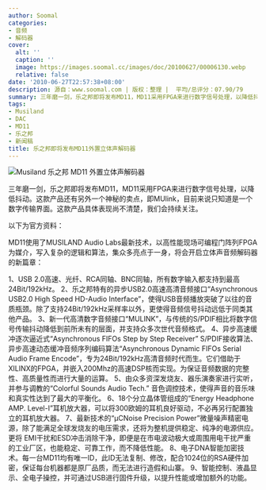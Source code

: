 ```yaml
---
author: Soomal
categories:
- 音频
- 解码器
cover:
  alt: ''
  caption: ''
  image: https://images.soomal.cc/images/doc/20100627/00006130.webp
  relative: false
date: '2010-06-27T22:57:38+08:00'
description: 源自：www.soomal.com | 版权：整理 |  平均/总评分：07.90/79
summary: 三年磨一剑，乐之邦即将发布MD11，MD11采用FPGA来进行数字信号处理，以降低抖动。这款产品还有另外一个神秘的卖点，即MUlink，目前来说只知道是一个数字传输界面。这款产品具体表现尚不清楚，我们会持续关注。
tags:
- Musiland
- DAC
- MD11
- 乐之邦
- 新闻稿
title: 乐之邦即将发布MD11外置立体声解码器
---
```


![Musiland 乐之邦 MD11 外置立体声解码器](https://images.soomal.cc/images/doc/20100627/00006130.webp)



三年磨一剑，乐之邦即将发布MD11，MD11采用FPGA来进行数字信号处理，以降低抖动。这款产品还有另外一个神秘的卖点，即MUlink，目前来说只知道是一个数字传输界面。这款产品具体表现尚不清楚，我们会持续关注。



以下为官方资料：



MD11使用了MUSILAND Audio 
Labs最新技术，以高性能现场可编程门阵列FPGA为媒介，写入复杂的逻辑和算法，集众多亮点于一身，将会开启立体声音频解码器的新篇章：



1、USB 2.0高速、光纤、RCA同轴、BNC同轴，所有数字输入都支持到最高24Bit/192kHz。
2、乐之邦特有的异步USB2.0高速高清音频接口“Asynchronous USB2.0 High Speed HD-Audio 
Interface”，使得USB音频播放突破了以往的音质瓶颈。除了支持24Bit/192kHz采样率以外，更使得音频信号抖动远低于同类其他产品。
3、新一代高清数字音频接口“MULINK”，与传统的S/PDIF相比将数字信号传输抖动降低到前所未有的层面，并支持众多次世代音频格式。
4、异步高速缓冲逐次逼近式“Asynchronous FIFOs Step by Step Receiver” 
S/PDIF接收算法、异步高速动态缓冲音频序列编码算法“Asynchronous Dynamic FIFOs Serial Audio Frame 
Encode”，专为24Bit/192kHz高清音频时代而生。它们借助于XILINX的FPGA，并嵌入200Mhz的高速DSP核而实现。为保证音频数据的完整性、高质量性而进行大量的运算。
5、由众多资深发烧友、器乐演奏家进行实听，并参与调教的“Colorful Sounds Audio Tech.” 
音色调控技术，使得声音的音乐味和真实性达到了最大的平衡化。
6、18个分立晶体管组成的“Energy Headphone AMP. 
Level-I”耳机放大器，可以将300欧姆的耳机良好驱动，不必再另行配置独立的耳机放大器。
7、最新技术的“μCNoise Precision 
Power”微量噪声精密电源，除了能满足全球发烧友的电压需求，还将为整机提供稳定、纯净的电源供应。更将 
EMI干扰和ESD冲击消除干净，即便是在市电波动极大或周围用电干扰严重的工业厂区，也能稳定、可靠工作，而不降低性能。
8、电子DNA智能加密技术。每一台MD11均有唯一ID，此ID无法复制、修改，配合1024位的RSA硬件加密，保证每台机器都是原厂品质，而无法进行造假和山寨。
9、智能控制、液晶显示、全电子操控，并可通过USB进行固件升级，以提升性能或增加额外的功能。